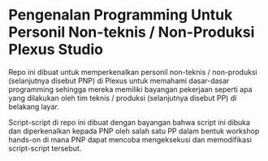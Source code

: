 # Pengenalan Programming Untuk Personil Non-teknis / Non-Produksi Plexus Studio
Repo ini dibuat untuk memperkenalkan personil non-teknis / non-produksi (selanjutnya disebut PNP) di Plexus untuk memahami dasar-dasar programming sehingga mereka memiliki bayangan pekerjaan seperti apa yang dilakukan oleh tim teknis / produksi (selanjutnya disebut PP) di belakang layar. 

Script-script di repo ini dibuat dengan bayangan bahwa script ini dibuka dan diperkenalkan kepada PNP oleh salah satu PP dalam bentuk workshop hands-on di mana PNP dapat mencoba mengeksekusi dan memodifikasi script-script tersebut. 
